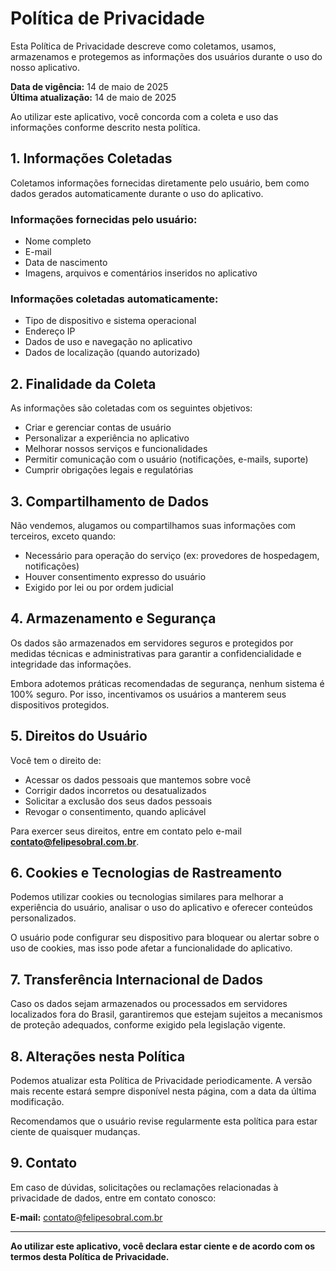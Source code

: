 # Política de Privacidade

Esta Política de Privacidade descreve como coletamos, usamos, armazenamos e protegemos as informações dos usuários durante o uso do nosso aplicativo.

**Data de vigência:** 14 de maio de 2025  
**Última atualização:** 14 de maio de 2025

Ao utilizar este aplicativo, você concorda com a coleta e uso das informações conforme descrito nesta política.

## 1. Informações Coletadas

Coletamos informações fornecidas diretamente pelo usuário, bem como dados gerados automaticamente durante o uso do aplicativo.

### Informações fornecidas pelo usuário:

-   Nome completo
-   E-mail
-   Data de nascimento
-   Imagens, arquivos e comentários inseridos no aplicativo

### Informações coletadas automaticamente:

-   Tipo de dispositivo e sistema operacional
-   Endereço IP
-   Dados de uso e navegação no aplicativo
-   Dados de localização (quando autorizado)

## 2. Finalidade da Coleta

As informações são coletadas com os seguintes objetivos:

-   Criar e gerenciar contas de usuário
-   Personalizar a experiência no aplicativo
-   Melhorar nossos serviços e funcionalidades
-   Permitir comunicação com o usuário (notificações, e-mails, suporte)
-   Cumprir obrigações legais e regulatórias

## 3. Compartilhamento de Dados

Não vendemos, alugamos ou compartilhamos suas informações com terceiros, exceto quando:

-   Necessário para operação do serviço (ex: provedores de hospedagem, notificações)
-   Houver consentimento expresso do usuário
-   Exigido por lei ou por ordem judicial

## 4. Armazenamento e Segurança

Os dados são armazenados em servidores seguros e protegidos por medidas técnicas e administrativas para garantir a confidencialidade e integridade das informações.

Embora adotemos práticas recomendadas de segurança, nenhum sistema é 100% seguro. Por isso, incentivamos os usuários a manterem seus dispositivos protegidos.

## 5. Direitos do Usuário

Você tem o direito de:

-   Acessar os dados pessoais que mantemos sobre você
-   Corrigir dados incorretos ou desatualizados
-   Solicitar a exclusão dos seus dados pessoais
-   Revogar o consentimento, quando aplicável

Para exercer seus direitos, entre em contato pelo e-mail **contato@felipesobral.com.br**.

## 6. Cookies e Tecnologias de Rastreamento

Podemos utilizar cookies ou tecnologias similares para melhorar a experiência do usuário, analisar o uso do aplicativo e oferecer conteúdos personalizados.

O usuário pode configurar seu dispositivo para bloquear ou alertar sobre o uso de cookies, mas isso pode afetar a funcionalidade do aplicativo.

## 7. Transferência Internacional de Dados

Caso os dados sejam armazenados ou processados em servidores localizados fora do Brasil, garantiremos que estejam sujeitos a mecanismos de proteção adequados, conforme exigido pela legislação vigente.

## 8. Alterações nesta Política

Podemos atualizar esta Política de Privacidade periodicamente. A versão mais recente estará sempre disponível nesta página, com a data da última modificação.

Recomendamos que o usuário revise regularmente esta política para estar ciente de quaisquer mudanças.

## 9. Contato

Em caso de dúvidas, solicitações ou reclamações relacionadas à privacidade de dados, entre em contato conosco:

**E-mail:** contato@felipesobral.com.br

---

**Ao utilizar este aplicativo, você declara estar ciente e de acordo com os termos desta Política de Privacidade.**
